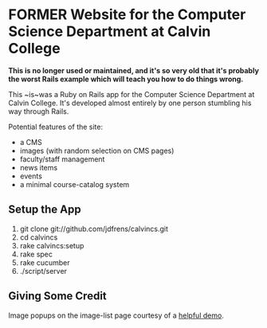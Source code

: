 # FORMER Website for the Computer Science Department at Calvin College

**This is no longer used or maintained, and it's so very old that it's probably the worst Rails example which will teach you how to do things wrong.**

This ~is~was a Ruby on Rails app for the Computer Science Department at
Calvin College.  It's developed almost entirely by one person
stumbling his way through Rails.

Potential features of the site:

* a CMS
* images (with random selection on CMS pages)
* faculty/staff management
* news items
* events
* a minimal course-catalog system


## Setup the App

1. git clone git://github.com/jdfrens/calvincs.git
1. cd calvincs
1. rake calvincs:setup
1. rake spec
1. rake cucumber
1. ./script/server

## Giving Some Credit

Image popups on the image-list page courtesy of a [helpful demo](http://cssglobe.com/post/1695/easiest-tooltip-and-image-preview-using-jquery).
